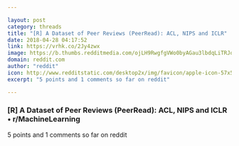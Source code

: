 ```yaml
---

layout: post
category: threads
title: "[R] A Dataset of Peer Reviews (PeerRead): ACL, NIPS and ICLR"
date: 2018-04-28 04:17:52
link: https://vrhk.co/2Jy4zwx
image: https://b.thumbs.redditmedia.com/ojLH9RwgfgVWo0byAGau3lbdqLiTRJqBezg5Rj8EFGY.jpg
domain: reddit.com
author: "reddit"
icon: http://www.redditstatic.com/desktop2x/img/favicon/apple-icon-57x57.png
excerpt: "5 points and 1 comments so far on reddit"

---
```


### [R] A Dataset of Peer Reviews (PeerRead): ACL, NIPS and ICLR • r/MachineLearning

5 points and 1 comments so far on reddit